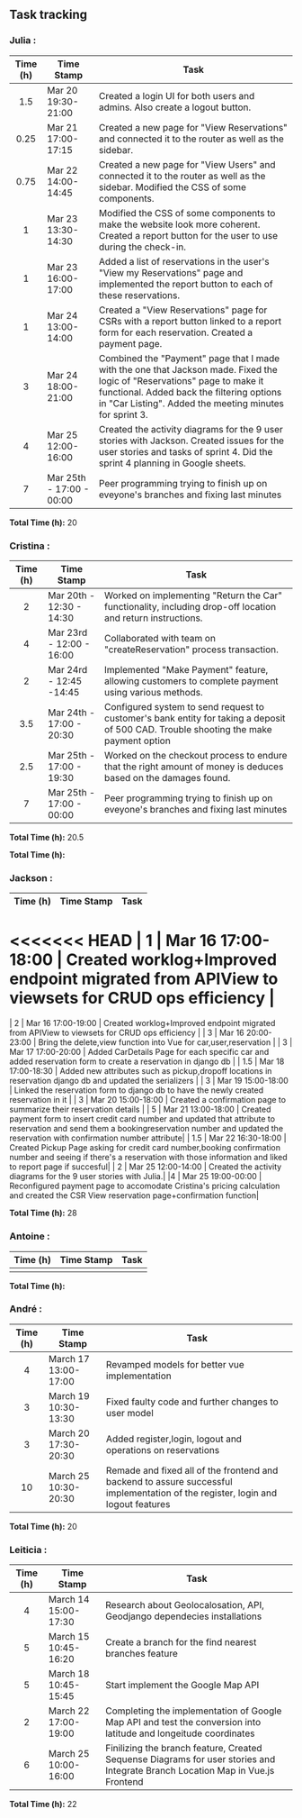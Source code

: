 ## Task tracking

### Julia :

| Time (h) | Time Stamp               | Task                                                                                                                                                                                                                             |
| :------: | ------------------------ | -------------------------------------------------------------------------------------------------------------------------------------------------------------------------------------------------------------------------------- |
|   1.5    | Mar 20 19:30-21:00       | Created a login UI for both users and admins. Also create a logout button.                                                                                                                                                       |
|   0.25   | Mar 21 17:00-17:15       | Created a new page for "View Reservations" and connected it to the router as well as the sidebar.                                                                                                                                |
|   0.75   | Mar 22 14:00-14:45       | Created a new page for "View Users" and connected it to the router as well as the sidebar. Modified the CSS of some components.                                                                                                  |
|    1     | Mar 23 13:30-14:30       | Modified the CSS of some components to make the website look more coherent. Created a report button for the user to use during the check-in.                                                                                     |
|    1     | Mar 23 16:00-17:00       | Added a list of reservations in the user's "View my Reservations" page and implemented the report button to each of these reservations.                                                                                          |
|    1     | Mar 24 13:00-14:00       | Created a "View Reservations" page for CSRs with a report button linked to a report form for each reservation. Created a payment page.                                                                                           |
|    3     | Mar 24 18:00-21:00       | Combined the "Payment" page that I made with the one that Jackson made. Fixed the logic of "Reservations" page to make it functional. Added back the filtering options in "Car Listing". Added the meeting minutes for sprint 3. |
|    4     | Mar 25 12:00-16:00       | Created the activity diagrams for the 9 user stories with Jackson. Created issues for the user stories and tasks of sprint 4. Did the sprint 4 planning in Google sheets.                                                        |
|    7     | Mar 25th - 17:00 - 00:00 | Peer programming trying to finish up on eveyone's branches and fixing last minutes                                                                                                                                               |

**Total Time (h):** 20

### Cristina :

| Time (h) | Time Stamp               | Task                                                                                                                                  |
| :------: | ------------------------ | ------------------------------------------------------------------------------------------------------------------------------------- |
|    2     | Mar 20th - 12:30 - 14:30 | Worked on implementing "Return the Car" functionality, including drop-off location and return instructions.                           |
|    4     | Mar 23rd - 12:00 - 16:00 | Collaborated with team on "createReservation" process transaction.                                                                    |
|    2     | Mar 24rd - 12:45 -14:45  | Implemented "Make Payment" feature, allowing customers to complete payment using various methods.                                     |
|   3.5    | Mar 24th - 17:00 - 20:30 | Configured system to send request to customer's bank entity for taking a deposit of 500 CAD. Trouble shooting the make payment option |
|   2.5    | Mar 25th - 17:00 - 19:30 | Worked on the checkout process to endure that the right amount of money is deduces based on the damages found.                        |
|    7     | Mar 25th - 17:00 - 00:00 | Peer programming trying to finish up on eveyone's branches and fixing last minutes                                                    |

**Total Time (h):** 20.5

**Total Time (h):**

### Jackson :

| Time (h) | Time Stamp | Task |
| :------: | ---------- | ---- |

<<<<<<< HEAD
| 1 | Mar 16 17:00-18:00 | Created worklog+Improved endpoint migrated from APIView to viewsets for CRUD ops efficiency |
=======
| 2 | Mar 16 17:00-19:00 | Created worklog+Improved endpoint migrated from APIView to viewsets for CRUD ops efficiency |
| 3 | Mar 16 20:00-23:00 | Bring the delete,view function into Vue for car,user,reservation |
| 3 | Mar 17 17:00-20:00 | Added CarDetails Page for each specific car and added reservation form to create a reservation in django db |
| 1.5 | Mar 18 17:00-18:30 | Added new attributes such as pickup,dropoff locations in reservation django db and updated the serializers |
| 3 | Mar 19 15:00-18:00 | Linked the reservation form to django db to have the newly created reservation in it |
| 3 | Mar 20 15:00-18:00 | Created a confirmation page to summarize their reservation details |
| 5 | Mar 21 13:00-18:00 | Created payment form to insert credit card number and updated that attribute to reservation and send them a bookingreservation number and updated the reservation with confirmation number attribute|
| 1.5 | Mar 22 16:30-18:00 | Created Pickup Page asking for credit card number,booking confirmation number and seeing if there's a reservation with those information and liked to report page if succesful|
| 2 | Mar 25 12:00-14:00 | Created the activity diagrams for the 9 user stories with Julia.|
|4 | Mar 25 19:00-00:00 | Reconfigured payment page to accomodate Cristina's pricing calculation and created the CSR View reservation page+confirmation function|

**Total Time (h):** 28

### Antoine :

| Time (h) | Time Stamp | Task |
| :------: | ---------- | ---- |
|          |            |      |

**Total Time (h):**

### André :

| Time (h) | Time Stamp           | Task                                                                                                                            |
| :------: | -------------------- | ------------------------------------------------------------------------------------------------------------------------------- |
|    4     | March 17 13:00-17:00 | Revamped models for better vue implementation                                                                                   |
|    3     | March 19 10:30-13:30 | Fixed faulty code and further changes to user model                                                                             |
|    3     | March 20 17:30-20:30 | Added register,login, logout and operations on reservations                                                                     |
|    10    | March 25 10:30-20:30 | Remade and fixed all of the frontend and backend to assure successful implementation of the register, login and logout features |

**Total Time (h):** 20

### Leiticia :

| Time (h) | Time Stamp           | Task                                                                                                                           |
| :------: | -------------------- | ------------------------------------------------------------------------------------------------------------------------------ |
|    4     | March 14 15:00-17:30 | Research about Geolocalosation, API, Geodjango dependecies installations                                                       |
|    5     | March 15 10:45-16:20 | Create a branch for the find nearest branches feature                                                                          |
|    5     | March 18 10:45-15:45 | Start implement the Google Map API                                                                                             |
|    2     | March 22 17:00-19:00 | Completing the implementation of Google Map API and test the conversion into latitude and longeitude coordinates               |
|    6     | March 25 10:00-16:00 | Finilizing the branch feature, Created Sequense Diagrams for user stories and Integrate Branch Location Map in Vue.js Frontend |

**Total Time (h):** 22
